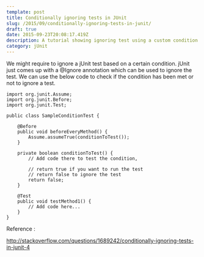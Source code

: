 ```yaml
---
template: post
title: Conditionally ignoring tests in JUnit
slug: /2015/09/conditionally-ignoring-tests-in-junit/
draft: true
date: 2015-09-23T20:08:17.419Z
description: A tutorial showing ignoring test using a custom condition - jUnit
category: jUnit
---
```

We might require to ignore a jUnit test based on a certain condition. jUnit just comes up with a @Ignore annotation which can be used to ignore the test.
We can use the below code to check if the condition has been met or not to ignore a test.
```
import org.junit.Assume;
import org.junit.Before;
import org.junit.Test;

public class SampleConditionTest {

    @Before
    public void beforeEveryMethod() {
        Assume.assumeTrue(conditionToTest());
    }

    private boolean conditionToTest() {
        // Add code there to test the condition,
        
        // return true if you want to run the test
        // return false to ignore the test
        return false;
    }

    @Test
    public void testMethod1() {
        // Add code here...
    }
}
```
Reference :

http://stackoverflow.com/questions/1689242/conditionally-ignoring-tests-in-junit-4
